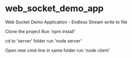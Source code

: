 # web_socket_demo_app
Web Socket Demo Application -  Endless Stream write to file

Clone the project
Run 'npm install'

cd to 'server' folder
run 'node server'

Open new cmd-line in same folder
run 'node client'



